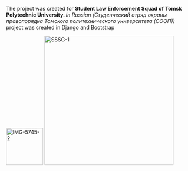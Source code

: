The project was created for <b>Student Law Enforcement Squad of Tomsk Polytechnic University. </b>
<i>In Russian (Студенческий отряд охраны правопорядка Томского политехнического университета (СООП))</i><br>
project was created in Django and Bootstrap <br>
<div class=" d-flex "><img src="https://i.ibb.co/BrKj81k/IMG-5745-2.jpg" alt="IMG-5745-2" border="0" width=100px> <img  src="https://i.ibb.co/PFy3hBb/SSSG-1.png" alt="SSSG-1" width="350px" border="0" class="ml-3 "> </div>
        
